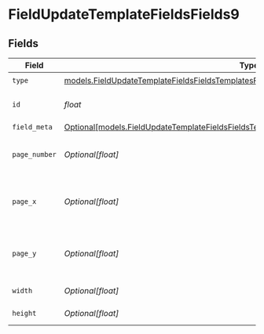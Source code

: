 # FieldUpdateTemplateFieldsFields9


## Fields

| Field                                                                                                                                                                                  | Type                                                                                                                                                                                   | Required                                                                                                                                                                               | Description                                                                                                                                                                            |
| -------------------------------------------------------------------------------------------------------------------------------------------------------------------------------------- | -------------------------------------------------------------------------------------------------------------------------------------------------------------------------------------- | -------------------------------------------------------------------------------------------------------------------------------------------------------------------------------------- | -------------------------------------------------------------------------------------------------------------------------------------------------------------------------------------- |
| `type`                                                                                                                                                                                 | [models.FieldUpdateTemplateFieldsFieldsTemplatesFieldsRequestRequestBody9Type](../models/fieldupdatetemplatefieldsfieldstemplatesfieldsrequestrequestbody9type.md)                     | :heavy_check_mark:                                                                                                                                                                     | N/A                                                                                                                                                                                    |
| `id`                                                                                                                                                                                   | *float*                                                                                                                                                                                | :heavy_check_mark:                                                                                                                                                                     | The ID of the field to update.                                                                                                                                                         |
| `field_meta`                                                                                                                                                                           | [Optional[models.FieldUpdateTemplateFieldsFieldsTemplatesFieldsRequestRequestBody9FieldMeta]](../models/fieldupdatetemplatefieldsfieldstemplatesfieldsrequestrequestbody9fieldmeta.md) | :heavy_minus_sign:                                                                                                                                                                     | N/A                                                                                                                                                                                    |
| `page_number`                                                                                                                                                                          | *Optional[float]*                                                                                                                                                                      | :heavy_minus_sign:                                                                                                                                                                     | The page number the field will be on.                                                                                                                                                  |
| `page_x`                                                                                                                                                                               | *Optional[float]*                                                                                                                                                                      | :heavy_minus_sign:                                                                                                                                                                     | The X coordinate of where the field will be placed.                                                                                                                                    |
| `page_y`                                                                                                                                                                               | *Optional[float]*                                                                                                                                                                      | :heavy_minus_sign:                                                                                                                                                                     | The Y coordinate of where the field will be placed.                                                                                                                                    |
| `width`                                                                                                                                                                                | *Optional[float]*                                                                                                                                                                      | :heavy_minus_sign:                                                                                                                                                                     | The width of the field.                                                                                                                                                                |
| `height`                                                                                                                                                                               | *Optional[float]*                                                                                                                                                                      | :heavy_minus_sign:                                                                                                                                                                     | The height of the field.                                                                                                                                                               |